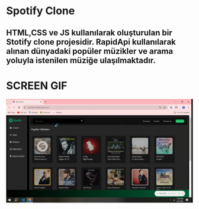 # Spotify Clone

## HTML,CSS ve JS kullanılarak oluşturulan bir Stotify clone projesidir. RapidApi kullanılarak alınan dünyadaki popüler müzikler ve arama yoluyla istenilen müziğe ulaşılmaktadır.

# SCREEN GIF
![](spotify-clone.gif)

